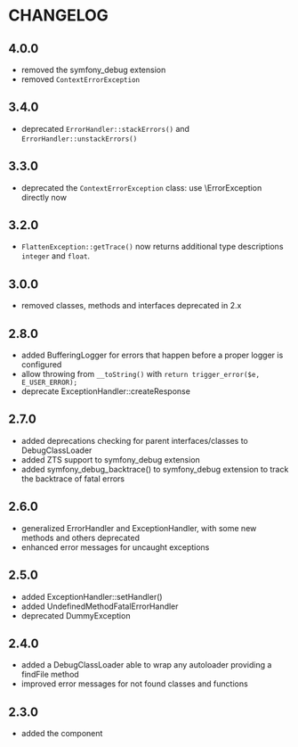 CHANGELOG
=========

4.0.0
-----

* removed the symfony_debug extension
* removed `ContextErrorException`

3.4.0
-----

* deprecated `ErrorHandler::stackErrors()` and `ErrorHandler::unstackErrors()`

3.3.0
-----

* deprecated the `ContextErrorException` class: use \ErrorException directly now

3.2.0
-----

* `FlattenException::getTrace()` now returns additional type descriptions
  `integer` and `float`.


3.0.0
-----

* removed classes, methods and interfaces deprecated in 2.x

2.8.0
-----

* added BufferingLogger for errors that happen before a proper logger is configured
* allow throwing from `__toString()` with `return trigger_error($e, E_USER_ERROR);`
* deprecate ExceptionHandler::createResponse

2.7.0
-----

* added deprecations checking for parent interfaces/classes to DebugClassLoader
* added ZTS support to symfony_debug extension
* added symfony_debug_backtrace() to symfony_debug extension
  to track the backtrace of fatal errors

2.6.0
-----

* generalized ErrorHandler and ExceptionHandler,
  with some new methods and others deprecated
* enhanced error messages for uncaught exceptions

2.5.0
-----

* added ExceptionHandler::setHandler()
* added UndefinedMethodFatalErrorHandler
* deprecated DummyException

2.4.0
-----

 * added a DebugClassLoader able to wrap any autoloader providing a findFile method
 * improved error messages for not found classes and functions

2.3.0
-----

 * added the component
